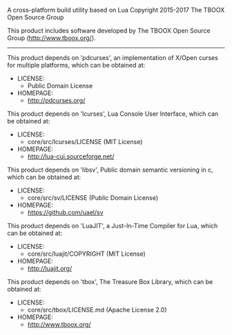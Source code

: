 A cross-platform build utility based on Lua
Copyright 2015-2017 The TBOOX Open Source Group

This product includes software developed by The TBOOX Open Source Group (http://www.tboox.org/).

-------------------------------------------------------------------------------

This product depends on 'pdcurses', an implementation of X/Open curses for multiple platforms,
which can be obtained at:

  * LICENSE:
    * Public Domain License
  * HOMEPAGE:
    * http://pdcurses.org/

This product depends on 'lcurses', Lua Console User Interface,
which can be obtained at:

  * LICENSE:
    * core/src/lcurses/LICENSE (MIT License)
  * HOMEPAGE:
    * http://lua-cui.sourceforge.net/

This product depends on 'libsv', Public domain semantic versioning in c,
which can be obtained at:

  * LICENSE:
    * core/src/sv/LICENSE (Public Domain License)
  * HOMEPAGE:
    * https://github.com/uael/sv

This product depends on 'LuaJIT', a Just-In-Time Compiler for Lua,
which can be obtained at:

  * LICENSE:
    * core/src/luajit/COPYRIGHT (MIT License)
  * HOMEPAGE:
    * http://luajit.org/

This product depends on 'tbox', The Treasure Box Library,
which can be obtained at:

  * LICENSE:
    * core/src/tbox/LICENSE.md (Apache License 2.0)
  * HOMEPAGE:
    * http://www.tboox.org/


